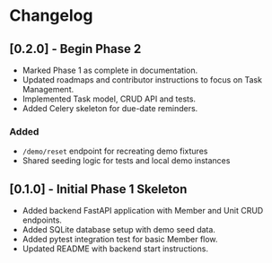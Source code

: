 # Changelog

## [0.2.0] - Begin Phase 2
- Marked Phase 1 as complete in documentation.
- Updated roadmaps and contributor instructions to focus on Task Management.
- Implemented Task model, CRUD API and tests.
- Added Celery skeleton for due-date reminders.

### Added
- `/demo/reset` endpoint for recreating demo fixtures
- Shared seeding logic for tests and local demo instances

## [0.1.0] - Initial Phase 1 Skeleton
- Added backend FastAPI application with Member and Unit CRUD endpoints.
- Added SQLite database setup with demo seed data.
- Added pytest integration test for basic Member flow.
- Updated README with backend start instructions.
